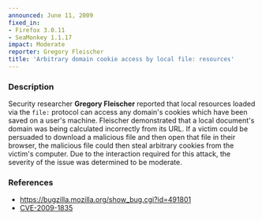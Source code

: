 ```yaml
---
announced: June 11, 2009
fixed_in:
- Firefox 3.0.11
- SeaMonkey 1.1.17
impact: Moderate
reporter: Gregory Fleischer
title: 'Arbitrary domain cookie access by local file: resources'
---
```


<h3>Description</h3>

<p>Security researcher <strong>Gregory Fleischer</strong> reported
that local resources loaded via the <code>file:</code> protocol can
access any domain's cookies which have been saved on a user's machine.
Fleischer demonstrated that a local document's domain was being
calculated incorrectly from its URL.  If a victim could be persuaded
to download a malicious file and then open that file in their browser,
the malicious file could then steal arbitrary cookies from the
victim's computer.  Due to the interaction required for this attack,
the severity of the issue was determined to be moderate.</p>

<h3>References</h3>

<ul>
  <li><a href="https://bugzilla.mozilla.org/show_bug.cgi?id=491801">https://bugzilla.mozilla.org/show_bug.cgi?id=491801</a></li>
  <li><a class="ex-ref" href="http://cve.mitre.org/cgi-bin/cvename.cgi?name=CVE-2009-1835">CVE-2009-1835</a></li>
</ul>



